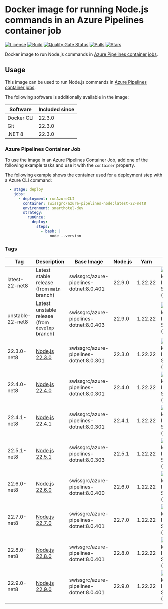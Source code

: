 # Docker image for running Node.js commands in an Azure Pipelines container job

<!-- markdownlint-disable MD013 -->
[![License](https://img.shields.io/badge/license-MIT-blue.svg?style=flat-square)](https://github.com/swissgrc/docker-azure-pipelines-node22-net8/blob/main/LICENSE) [![Build](https://img.shields.io/github/actions/workflow/status/swissgrc/docker-azure-pipelines-node22-net8/publish.yml?branch=develop&style=flat-square)](https://github.com/swissgrc/docker-azure-pipelines-node22-net8/actions/workflows/publish.yml) [![Quality Gate Status](https://sonarcloud.io/api/project_badges/measure?project=swissgrc_docker-azure-pipelines-node22-net8&metric=alert_status)](https://sonarcloud.io/summary/new_code?id=swissgrc_docker-azure-pipelines-node22-net8) [![Pulls](https://img.shields.io/docker/pulls/swissgrc/azure-pipelines-node.svg?style=flat-square)](https://hub.docker.com/r/swissgrc/azure-pipelines-node) [![Stars](https://img.shields.io/docker/stars/swissgrc/azure-pipelines-node.svg?style=flat-square)](https://hub.docker.com/r/swissgrc/azure-pipelines-node)
<!-- markdownlint-restore -->

Docker image to run Node.js commands in [Azure Pipelines container jobs].

## Usage

This image can be used to run Node.js commands in [Azure Pipelines container jobs].

The following software is additionally available in the image:

| Software   | Included since |
|------------|----------------|
| Docker CLI | 22.3.0        |
| Git        | 22.3.0        |
| .NET 8     | 22.3.0        |

### Azure Pipelines Container Job

To use the image in an Azure Pipelines Container Job, add one of the following example tasks and use it with the `container` property.

The following example shows the container used for a deployment step with a Azure CLI command:

```yaml
  - stage: deploy
    jobs:
      - deployment: runAzureCLI
        container: swissgrc/azure-pipelines-node:latest-22-net8
        environment: smarthotel-dev
        strategy:
          runOnce:
            deploy:
              steps:
                - bash: |
                    node --version
```

### Tags

| Tag              | Description                                                                                         | Base Image                                | Node.js | Yarn    | Size                                                                                                                                  |
|------------------|-----------------------------------------------------------------------------------------------------|-------------------------------------------|---------|---------|---------------------------------------------------------------------------------------------------------------------------------------|
| latest-22-net8   | Latest stable release (from `main` branch)                                                          | swissgrc/azure-pipelines-dotnet:8.0.401   | 22.9.0  | 1.22.22 | ![Docker Image Size (tag)](https://img.shields.io/docker/image-size/swissgrc/azure-pipelines-node/latest-22-net8?style=flat-square)   |
| unstable-22-net8 | Latest unstable release (from `develop` branch)                                                     | swissgrc/azure-pipelines-dotnet:8.0.403   | 22.9.0  | 1.22.22 | ![Docker Image Size (tag)](https://img.shields.io/docker/image-size/swissgrc/azure-pipelines-node/unstable-22-net8?style=flat-square) |
| 22.3.0-net8      | [Node.js 22.3.0](https://github.com/nodejs/node/blob/main/doc/changelogs/CHANGELOG_V22.md#22.3.0)   | swissgrc/azure-pipelines-dotnet:8.0.301   | 22.3.0  | 1.22.22 | ![Docker Image Size (tag)](https://img.shields.io/docker/image-size/swissgrc/azure-pipelines-node/22.3.0-net8?style=flat-square)      |
| 22.4.0-net8      | [Node.js 22.4.0](https://github.com/nodejs/node/blob/main/doc/changelogs/CHANGELOG_V22.md#22.4.0)   | swissgrc/azure-pipelines-dotnet:8.0.301   | 22.4.0  | 1.22.22 | ![Docker Image Size (tag)](https://img.shields.io/docker/image-size/swissgrc/azure-pipelines-node/22.4.0-net8?style=flat-square)      |
| 22.4.1-net8      | [Node.js 22.4.1](https://github.com/nodejs/node/blob/main/doc/changelogs/CHANGELOG_V22.md#22.4.1)   | swissgrc/azure-pipelines-dotnet:8.0.301   | 22.4.1  | 1.22.22 | ![Docker Image Size (tag)](https://img.shields.io/docker/image-size/swissgrc/azure-pipelines-node/22.4.1-net8?style=flat-square)      |
| 22.5.1-net8      | [Node.js 22.5.1](https://github.com/nodejs/node/blob/main/doc/changelogs/CHANGELOG_V22.md#22.5.1)   | swissgrc/azure-pipelines-dotnet:8.0.303   | 22.5.1  | 1.22.22 | ![Docker Image Size (tag)](https://img.shields.io/docker/image-size/swissgrc/azure-pipelines-node/22.5.1-net8?style=flat-square)      |
| 22.6.0-net8      | [Node.js 22.6.0](https://github.com/nodejs/node/blob/main/doc/changelogs/CHANGELOG_V22.md#22.6.0)   | swissgrc/azure-pipelines-dotnet:8.0.400   | 22.6.0  | 1.22.22 | ![Docker Image Size (tag)](https://img.shields.io/docker/image-size/swissgrc/azure-pipelines-node/22.6.0-net8?style=flat-square)      |
| 22.7.0-net8      | [Node.js 22.7.0](https://github.com/nodejs/node/blob/main/doc/changelogs/CHANGELOG_V22.md#22.7.0)   | swissgrc/azure-pipelines-dotnet:8.0.401   | 22.7.0  | 1.22.22 | ![Docker Image Size (tag)](https://img.shields.io/docker/image-size/swissgrc/azure-pipelines-node/22.7.0-net8?style=flat-square)      |
| 22.8.0-net8      | [Node.js 22.8.0](https://github.com/nodejs/node/blob/main/doc/changelogs/CHANGELOG_V22.md#22.8.0)   | swissgrc/azure-pipelines-dotnet:8.0.401   | 22.8.0  | 1.22.22 | ![Docker Image Size (tag)](https://img.shields.io/docker/image-size/swissgrc/azure-pipelines-node/22.8.0-net8?style=flat-square)      |
| 22.9.0-net8      | [Node.js 22.9.0](https://github.com/nodejs/node/blob/main/doc/changelogs/CHANGELOG_V22.md#22.9.0)   | swissgrc/azure-pipelines-dotnet:8.0.401   | 22.9.0  | 1.22.22 | ![Docker Image Size (tag)](https://img.shields.io/docker/image-size/swissgrc/azure-pipelines-node/22.9.0-net8?style=flat-square)      |

[Azure Pipelines container jobs]: https://docs.microsoft.com/en-us/azure/devops/pipelines/process/container-phases
